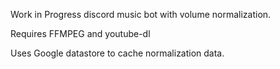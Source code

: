 Work in Progress discord music bot with volume normalization.

Requires FFMPEG and youtube-dl

Uses Google datastore to cache normalization data.